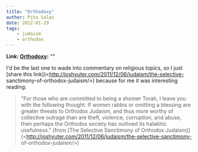 ```yaml
---
title: "Orthodoxy"
author: Pito Salas
date: 2012-01-29
tags:
    - judaism
    - orthodox
---
```


**Link: [Orthodoxy](None):** ""



I'd be the last one to wade into commentary on religious topics, so I just
[share this link](<http://joshyuter.com/2011/12/06/judaism/the-selective-
sanctimony-of-orthodox-judaism/>) because for me it was interesting reading:

> "For those who are committed to being a shomer Torah, I leave you with the
> following thought. If women rabbis or omitting a blessing are greater
> threats to Orthodox Judaism, and thus more worthy of collective outrage than
> are theft, violence, corruption, and abuse, then perhaps the Orthodox
> society has outlived its halakhic usefulness." (from [The Selective
> Sanctimony of Orthodox
> Judaism)](<http://joshyuter.com/2011/12/06/judaism/the-selective-sanctimony-
> of-orthodox-judaism/>)


